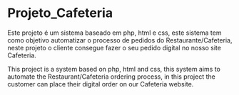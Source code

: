 # Projeto_Cafeteria

Este projeto é um sistema baseado em php, html e css, este sistema tem como objetivo automatizar o processo de pedidos do Restaurante/Cafeteria, neste projeto o cliente consegue fazer o seu pedido digital no nosso site Cafeteria.

This project is a system based on php, html and css, this system aims to automate the Restaurant/Cafeteria ordering process, in this project the customer can place their digital order on our Cafeteria website.

